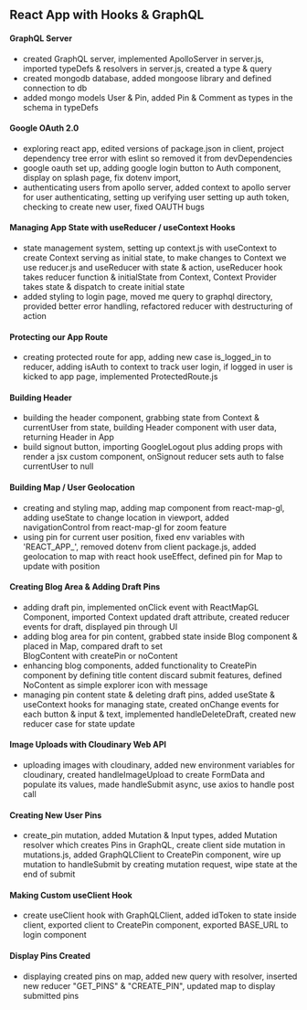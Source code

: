 ## React App with Hooks & GraphQL

#### GraphQL Server
  - created GraphQL server, implemented ApolloServer in server.js, imported typeDefs & resolvers in server.js,
    created a type & query
  - created mongodb database, added mongoose library and defined connection to db
  - added mongo models User & Pin, added Pin & Comment as types in the schema in typeDefs

#### Google OAuth 2.0
  - exploring react app, edited versions of package.json in client, project dependency tree error with 
    eslint so removed it from devDependencies
  - google oauth set up, adding google login button to Auth component, display on splash page, 
    fix dotenv import,
  - authenticating users from apollo server, added context to apollo server for user authenticating, 
    setting up verifying user setting up auth token, checking to create new user, fixed OAUTH bugs
#### Managing App State with useReducer / useContext Hooks
  - state management system, setting up context.js with useContext to create Context serving as 
    initial state, to make changes to Context we use reducer.js and useReducer with state & action, 
    useReducer hook takes reducer function & initialState from Context, Context Provider takes 
    state & dispatch to create initial state 
  - added styling to login page, moved me query to graphql directory, provided better error 
    handling, refactored reducer with destructuring of action 
#### Protecting our App Route
  - creating protected route for app, adding new case is_logged_in to reducer, adding isAuth to context to 
    track user login, if logged in user is kicked to app page, implemented ProtectedRoute.js
#### Building Header
  - building the header component, grabbing state from Context & currentUser from state, building 
    Header component with user data, returning Header in App
  - build signout button, importing GoogleLogout plus adding props with render a jsx custom component, 
    onSignout reducer sets auth to false currentUser to null
#### Building Map / User Geolocation
  - creating and styling map, adding map component from react-map-gl, adding useState to change location in 
    viewport, added navigationControl from react-map-gl for zoom feature
  - using pin for current user position, fixed env variables with 'REACT_APP_', removed dotenv from client
    package.js, added geolocation to map with react hook useEffect, defined pin for Map to update with position
#### Creating Blog Area & Adding Draft Pins
  - adding draft pin, implemented onClick event with ReactMapGL Component, imported Context updated draft 
    attribute, created reducer events for draft, displayed pin through UI
  - adding blog area for pin content, grabbed state inside Blog component & placed in Map, compared draft to set  
    BlogContent with createPin or noContent
  - enhancing blog components, added functionality to CreatePin component by defining title content discard submit
    features, defined NoContent as simple explorer icon with message
  - managing pin content state & deleting draft pins, added useState & useContext hooks for managing state, 
    created onChange events for each button & input & text, implemented handleDeleteDraft, created new reducer 
    case for state update
#### Image Uploads with Cloudinary Web API
  - uploading images with cloudinary, added new environment variables for cloudinary, created handleImageUpload to
    create FormData and populate its values, made handleSubmit async, use axios to handle post call
#### Creating New User Pins
  - create_pin mutation, added Mutation & Input types, added Mutation resolver which creates Pins in GraphQL, 
    create client side mutation in mutations.js, added GraphQLClient to CreatePin component, wire up mutation to 
    handleSubmit by creating mutation request, wipe state at the end of submit
#### Making Custom useClient Hook
  - create useClient hook with GraphQLClient, added idToken to state inside client, exported client to CreatePin 
    component, exported BASE_URL to login component
#### Display Pins Created
  - displaying created pins on map, added new query with resolver, inserted new reducer "GET_PINS" & "CREATE_PIN", 
    updated map to display submitted pins
#### 
